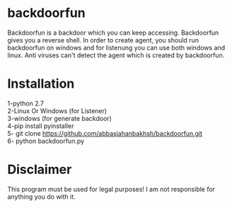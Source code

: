 # backdoorfun
Backdoorfun is a backdoor which you can keep accessing. Backdoorfun gives you a reverse shell. In order to create agent,  you should run backdoorfun on windows and for listenung you can use both windows and linux. Anti viruses can't detect the agent which is created by backdoorfun.
# Installation
1-python 2.7<br>
2-Linux Or Windows (for Listener)<br>
3-windows (for generate backdoor)<br>
4-pip install pyinstaller<br>
5- git clone https://github.com/abbasjahanbakhsh/backdoorfun.git <br>
6- python backdoorfun.py
# Disclaimer
This program must be used for legal purposes! I am not responsible for anything you do with it.
